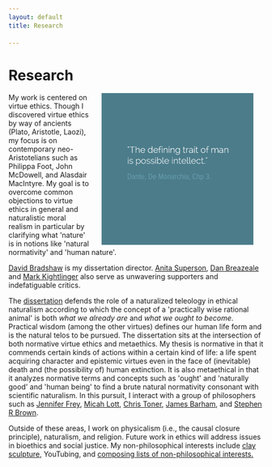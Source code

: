 ```yaml
---
layout: default
title: Research

--- 
```


# Research

<img src="/img/possibleintellect.png" alt="dante-intellect" align="right" hspace="20" height="300" width="300">

My work is centered on virtue ethics. Though I discovered virtue ethics by way of ancients (Plato, Aristotle, Laozi), my focus is on contemporary neo-Aristotelians such as Philippa Foot, John McDowell, and Alasdair MacIntyre. My goal is to overcome common objections to virtue ethics in general and naturalistic moral realism in particular by clarifying what 'nature' is in notions like 'natural normativity' and 'human nature'.

[David Bradshaw](https://philosophy.as.uky.edu/users/dbradsh) is my dissertation director. [Anita Superson](/https://philosophy.as.uky.edu/users/superson), [Dan Breazeale](/https://philosophy.as.uky.edu/users/breazeal) and [Mark Kightlinger](/http://law.uky.edu/directory/mark-f-kightlinger) also serve as unwavering supporters and indefatiguable critics. 

The [dissertation](/phd) defends the role of a naturalized teleology in ethical naturalism according to which the concept of a 'practically wise rational animal' is both *what we already are* and *what we ought to become*. Practical wisdom (among the other virtues) defines our human life form and is the natural telos to be pursued. The dissertation sits at the intersection of both normative virtue ethics and metaethics. My thesis is normative in that it commends certain kinds of actions within a certain kind of life: a life spent acquiring character and epistemic virtues even in the face of (inevitable) death and (the possibility of) human extinction. It is also metaethical in that it analyzes normative terms and concepts such as 'ought' and 'naturally good' and 'human being' to find a brute natural normativity consonant with scientific naturalism. In this pursuit, I interact with a group of philosophers such as [Jennifer Frey](https://jennfrey.wordpress.com/), [Micah Lott](http://www.bc.edu/schools/cas/philosophy/faculty/lott.html), [Chris Toner](https://www.stthomas.edu/philosophy/faculty/christopher-h-toner.html), [James Barham](http://www.isnature.org/Bios/Barham.htm), and [Stephen R Brown](http://old.briarcliff.edu/departments/theology/theo_new/brown.aspx). 


Outside of these areas, I work on physicalism (i.e., the causal closure principle), naturalism, and religion. Future work in ethics will address issues in bioethics and social justice. My non-philosophical interests include [clay sculpture](/art), YouTubing, and [composing lists of non-philosophical interests.](https://en.wikipedia.org/wiki/Recursion)

